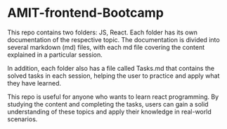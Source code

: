 # AMIT-frontend-Bootcamp

This repo contains two folders: JS, React.
Each folder has its own documentation of the respective topic. The documentation is divided into several markdown (md) files, with each md file covering the content explained in a particular session.

In addition, each folder also has a file called Tasks.md that contains the solved tasks in each session, helping the user to practice and apply what they have learned.

This repo is useful for anyone who wants to learn react programming.
By studying the content and completing the tasks, users can gain a solid understanding of these topics and apply their knowledge in real-world scenarios.
